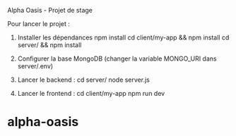 Alpha Oasis - Projet de stage

Pour lancer le projet :

1) Installer les dépendances
   npm install
   cd client/my-app && npm install
   cd server/ && npm install

2) Configurer la base MongoDB (changer la variable MONGO_URI dans server/.env)

3) Lancer le backend :
   cd server/
   node server.js

4) Lancer le frontend :
   cd  client/my-app
   npm run dev


# alpha-oasis
